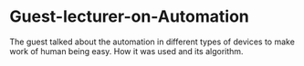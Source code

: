 # Guest-lecturer-on-Automation
The guest talked about the automation in different types of devices to make work of human being easy. How it was used and its algorithm. 
